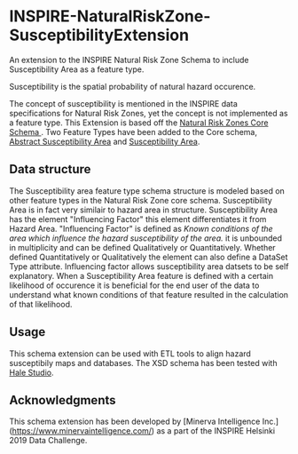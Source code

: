 # INSPIRE-NaturalRiskZone-SusceptibilityExtension
An extension to the INSPIRE Natural Risk Zone Schema to include Susceptibility Area as a feature type.  

Susceptibility is the spatial probability of natural hazard occurence.

The concept of susceptibility is mentioned in the INSPIRE data specifications for Natural Risk Zones, yet the concept is not implemented as a feature type. 
This Extension is based off the [Natural Risk Zones Core Schema ](https://inspire.ec.europa.eu/schemas/nz-core/4.0/). Two Feature Types have been added to the Core schema, [Abstract Susceptibility Area](http://minerva.codes/featureconcept/AbstractSusceptibilityArea) and [Susceptibility Area](minerva.codes/featureconcept/SusceptibilityArea).

## Data structure
The Susceptibility area feature type schema structure is modeled based on other feature types in the Natural Risk Zone core schema. Susceptibility Area is in fact very similair to hazard area in structure. Susceptibility Area has the element "Influencing Factor" this element differentiates it from Hazard Area. "Influencing Factor" is defined as *Known conditions of the area which influence the hazard susceptibility of the area.* it is unbounded in multiplicity and can be defined Qualitatively or Quantitatively. Whether defined Quantitatively or Qualitatively the element can also define a DataSet Type attribute. Influencing factor allows susceptibility area datsets to be self explanatory. When a Susceptibility Area feature is defined with a certain likelihood of occurence it is beneficial for the end user of the data to understand what known conditions of that feature resulted in the calculation of that likelihood. 

## Usage
This schema extension can be used with ETL tools to align hazard susceptibily maps and databases. The XSD schema has been tested with [Hale Studio](https://www.wetransform.to/products/halestudio/). 

## Acknowledgments
This schema extension has been developed by [Minerva Intelligence Inc.] (https://www.minervaintelligence.com/) as a part of the INSPIRE Helsinki 2019 Data Challenge. 
